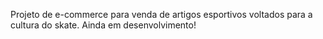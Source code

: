 Projeto de e-commerce para venda de artigos esportivos voltados para a cultura do skate. Ainda em desenvolvimento!
